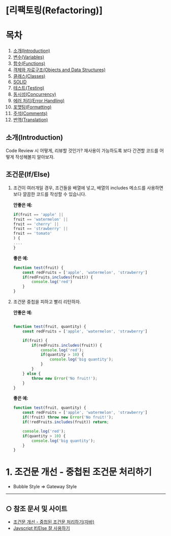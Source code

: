 
[리팩토링(Refactoring)] 
======================

# 목차
  1. [소개(Introduction)](#소개introduction)
  2. [변수(Variables)](#변수variables)
  3. [함수(Functions)](#함수functions)
  4. [객체와 자료구조(Objects and Data Structures)](#객체와-자료구조objects-and-data-structures)
  5. [클래스(Classes)](#클래스classes)
  6. [SOLID](#SOLID)
  7. [테스트(Testing)](#테스트testing)
  8. [동시성(Concurrency)](#동시성concurrency)
  9. [에러 처리(Error Handling)](#에러-처리error-handling)
 10. [포맷팅(Formatting)](#포맷팅formatting)
 11. [주석(Comments)](#주석comments)
 12. [번역(Translation)](#번역translation)


 ## 소개(Introduction)
Code Review 시 어떻게, 리뷰할 것인가? 재사용이 가능하도록 보다 간견할 코드를 어떻게 작성해볼지 알아보자.


## **조건문(If/Else)**

1. 조건이 여러개일 경우, 조건들을 배열에 넣고, 배열의 includes 메소드를 사용하면 보다 깔끔한 코드를 작성할 수 있습니다.

    **안좋은 예:**
    ```javascript
    if(fruit == 'apple' ||
    fruit == 'watermelon' ||
    fruit == 'cherry' ||
    fruit == 'strawberry' ||
    fruit == 'tomato'
    ) {
    ....
    }
    ```

    **좋은 예:**
    ```javascript
    function test(fruit) {
        const redFruits = ['apple', 'watermelon', 'strawberry']
        if(redFruits.includes(fruit)) {
            console.log('red')
        }
    }
    ```   

 2. 조건문 중첩을 피하고 빨리 리턴하자.

    **안좋은 예:**
    ```javascript
    
    function test(fruit, quantity) {
        const redFruits = ['apple', 'watermelon', 'strawberry']
    
        if(fruit) {
            if(redFruits.includes(fruit)) {
                console.log('red');
                if(quantity > 10) {
                    console.log('big quantity');
                }
            }
        } else {
            throw new Error('No fruit!');
        }
    }
    ```

    **좋은 예:**
    ```javascript
    function test(fruit, quantity) {
        const redFruits = ['apple', 'watermelon', 'strawberry']
        if(!fruit) throw new Error('No fruit!');
        if(!redFruits.includes(fruit)) return;

        console.log('red');
        if(quantity > 10) {
            console.log('big quantity');
        }
    }
    ```

# 1. 조건문 개선 - 중첩된 조건문 처리하기
* Bubble Style => Gateway Style

----
## ○ 참조 문서 및 사이트
* [조건문 개선 - 중첩된 조건문 처리하기(자바)](https://eblo.tistory.com/7)
* [Javscript If/Else 잘 사용하기](https://medium.com/sjk5766/javscript-if-else-%EC%9E%98-%EC%82%AC%EC%9A%A9%ED%95%98%EA%B8%B0-386e78524502)

